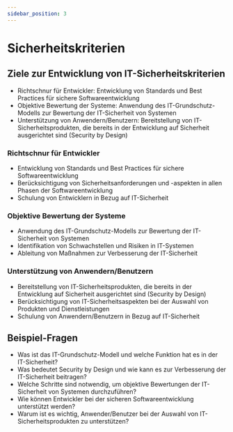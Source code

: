 ```yaml
---
sidebar_position: 3
---
```


# Sicherheitskriterien

<!-- Ziele zur Entwicklung von IT-Sicherheitskriterien
definieren, z.B.

-   Richtschnur für Entwickler
-   Objektive Bewertung der Systeme (IT-Grundschutzmodellierung)
-   Anwender/Benutzer bei der Auswahl eines geeigneten IT-Sicherheitsprodukts unterstützen (Security
    by Design) -->

## Ziele zur Entwicklung von IT-Sicherheitskriterien

-   Richtschnur für Entwickler: Entwicklung von Standards und Best Practices für sichere Softwareentwicklung
-   Objektive Bewertung der Systeme: Anwendung des IT-Grundschutz-Modells zur Bewertung der IT-Sicherheit von Systemen
-   Unterstützung von Anwendern/Benutzern: Bereitstellung von IT-Sicherheitsprodukten, die bereits in der Entwicklung auf Sicherheit ausgerichtet sind (Security by Design)

### Richtschnur für Entwickler

-   Entwicklung von Standards und Best Practices für sichere Softwareentwicklung
-   Berücksichtigung von Sicherheitsanforderungen und -aspekten in allen Phasen der Softwareentwicklung
-   Schulung von Entwicklern in Bezug auf IT-Sicherheit

### Objektive Bewertung der Systeme

-   Anwendung des IT-Grundschutz-Modells zur Bewertung der IT-Sicherheit von Systemen
-   Identifikation von Schwachstellen und Risiken in IT-Systemen
-   Ableitung von Maßnahmen zur Verbesserung der IT-Sicherheit

### Unterstützung von Anwendern/Benutzern

-   Bereitstellung von IT-Sicherheitsprodukten, die bereits in der Entwicklung auf Sicherheit ausgerichtet sind (Security by Design)
-   Berücksichtigung von IT-Sicherheitsaspekten bei der Auswahl von Produkten und Dienstleistungen
-   Schulung von Anwendern/Benutzern in Bezug auf IT-Sicherheit

## Beispiel-Fragen

-   Was ist das IT-Grundschutz-Modell und welche Funktion hat es in der IT-Sicherheit?
-   Was bedeutet Security by Design und wie kann es zur Verbesserung der IT-Sicherheit beitragen?
-   Welche Schritte sind notwendig, um objektive Bewertungen der IT-Sicherheit von Systemen durchzuführen?
-   Wie können Entwickler bei der sicheren Softwareentwicklung unterstützt werden?
-   Warum ist es wichtig, Anwender/Benutzer bei der Auswahl von IT-Sicherheitsprodukten zu unterstützen?
